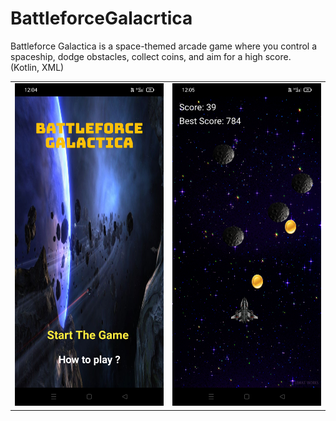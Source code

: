 # BattleforceGalacrtica
Battleforce Galactica is a space-themed arcade game where you control a spaceship, dodge obstacles, collect coins, and aim for a high score.<br>
(Kotlin, XML)
<table>
  <tr>
    <td><img src="images/Homescreen.jpg" alt="Image 1"></td>
    <td><img src="images/Gameplay.jpg" alt="Image 2"></td>
  </tr>
</table>

